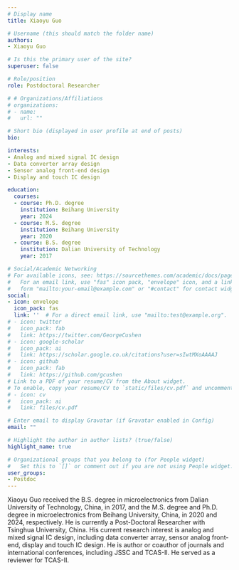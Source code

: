 ```yaml
---
# Display name
title: Xiaoyu Guo

# Username (this should match the folder name)
authors:
- Xiaoyu Guo

# Is this the primary user of the site?
superuser: false

# Role/position
role: Postdoctoral Researcher

# # Organizations/Affiliations
# organizations:
# - name: 
#   url: ""

# Short bio (displayed in user profile at end of posts)
bio: 

interests:
- Analog and mixed signal IC design
- Data converter array design
- Sensor analog front-end design
- Display and touch IC design

education:
  courses:
  - course: Ph.D. degree
    institution: Beihang University
    year: 2024
  - course: M.S. degree
    institution: Beihang University
    year: 2020   
  - course: B.S. degree
    institution: Dalian University of Technology
    year: 2017

# Social/Academic Networking
# For available icons, see: https://sourcethemes.com/academic/docs/page-builder/#icons
#   For an email link, use "fas" icon pack, "envelope" icon, and a link in the
#   form "mailto:your-email@example.com" or "#contact" for contact widget.
social:
- icon: envelope
  icon_pack: fas
  link: ''  # For a direct email link, use "mailto:test@example.org".
# - icon: twitter
#   icon_pack: fab
#   link: https://twitter.com/GeorgeCushen
# - icon: google-scholar
#   icon_pack: ai
#   link: https://scholar.google.co.uk/citations?user=sIwtMXoAAAAJ
# - icon: github
#   icon_pack: fab
#   link: https://github.com/gcushen
# Link to a PDF of your resume/CV from the About widget.
# To enable, copy your resume/CV to `static/files/cv.pdf` and uncomment the lines below.
# - icon: cv
#   icon_pack: ai
#   link: files/cv.pdf

# Enter email to display Gravatar (if Gravatar enabled in Config)
email: ""

# Highlight the author in author lists? (true/false)
highlight_name: true

# Organizational groups that you belong to (for People widget)
#   Set this to `[]` or comment out if you are not using People widget.
user_groups:
- Postdoc
---
```


Xiaoyu Guo received the B.S. degree in microelectronics from Dalian University of Technology, China, in 2017, and the M.S. degree and Ph.D. degree in microelectronics from Beihang University, China, in 2020 and 2024, respectively. He is currently a Post-Doctoral Researcher with Tsinghua University, China. His current research interest is analog and mixed signal IC design, including data converter array, sensor analog front-end, display and touch IC design. He is author or coauthor of journals and international conferences, including JSSC and TCAS-II. He served as a reviewer for TCAS-II.